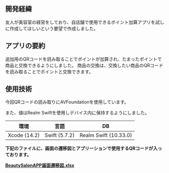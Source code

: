 ## 開発経緯 
友人が美容室の経営をしており、自店舗で使用できるポイント加算アプリを試しに作成してほしいという要望で作成しました。

## アプリの要約
追加用のQRコードを読み取ることでポイントが加算され、たまったポイントで商品と交換できるようにしました。
商品の交換は、交換したい商品のQRコードを読み取ることでポイントと交換できます。

## 使用技術 
今回QRコードの読み取りにAVFoundationを使用しています。

また、値はRealm Swiftを使用しデバイス内に保持するようにしました。


| 環境 | 言語 | DB |
|:---:|:---:|:---:|
| Xcode (14.2) | Swift (5.7.2) | Realm Swift (10.33.0) |

**下記のファイルに、画面の遷移図とアプリーションで使用するQRコードが入っております。**

**[BeautySalonAPP画面遷移図.xlsx](https://github.com/yuuta-hoshi/BeautySalonApp/files/10445588/BeautySalonAPP.xlsx)**


